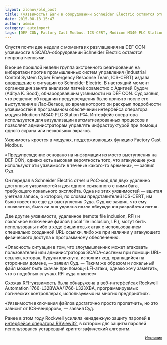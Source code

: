 ```yaml
---
layout: zlonov/old_post
title: (уязвимость) Баги в оборудовании Schneider Electric остаются открытыми
date: 2015-08-18 15:47
author: admin
category: autoimport
tags: [DEF CON, Factory Cast Modbus, ICS-CERT, Modicon M340 PLC Station P34, Rockwell Automation, SCADA, Schneider Electric, Адития Суд, уязвимости, уязвимость, эксплойт]
---
```

Спустя почти две недели с момента их разглашения на DEF CON уязвимости в SCADA-оборудовании Schneider Electric остаются непропатченными.

В конце прошлой недели группа экстренного реагирования на кибератаки против промышленных систем управления (Industrial Control System Cyber Emergency Response Team, ICS-CERT) издала <a href="https://ics-cert.us-cert.gov/alerts/ICS-ALERT-15-224-02" target="_blank">оповещение</a> о ситуации со Schneider Electric. В настоящий момент организация занята анализом патчей совместно с Адитией Судом (Aditya K. Sood), обнародовавшим уязвимости на DEF CON. Суд заявил, что решение об издании предупреждения было принято после его выступления в Лас-Вегасе, во время которого он раскрыл подробности уязвимостей в программном обеспечении интерфейса оператора модуля Modicon M340 PLC Station P34. Интерфейс оператора используется для визуализации автоматизированных процессов и позволяет администраторам управлять инфраструктурой при помощи одного экрана или нескольких экранов.

Уязвимость кроется в модулях, поддерживающих функцию Factory Cast Modbus.

«Предупреждение основано на информации из моего выступления на DEF CON, однако есть высокая вероятность того, что атакующие уже используют эти уязвимости в течение какого-то времени», — заявил Суд.

Он передал в Schneider Electric отчет и PoC-код для двух удаленно доступных уязвимостей и для одного связанного с ними бага, требующего локального эксплойта. Одна из этих уязвимостей — вшитая учетная запись, о которой, по словам представителей ICS-CERT, им было известно еще до выступления Суда. Суд же заявил, что ему неизвестно, была ли она удалена после обсуждения разработки патча.

Две другие уязвимости, удаленное (remote file inclusion, RFI) и локальное включение файлов (local file inclusion, LFI), могут быть использованы либо в ходе фишинговых атак с использованием специально созданной URL-ссылки, либо же при наличии у атакующего физического доступа к программному обеспечению.

«Опасность ситуации в том, что злоумышленник может атаковать пользователей или администраторов SCADA-системы при помощи URL-ссылки, которая, будучи кликнута, исполнит код, хранящийся на стороннем домене, — заявил Суд. — Таким же образом и локальный файл может быть скачан при помощи LFI-атаки, однако хочу заметить, что в подобных случаях RFI куда опаснее»

<a href="https://ics-cert.us-cert.gov/alerts/ICS-ALERT-15-225-02" target="_blank">Схожая RFI-уязвимость</a> была обнаружена в веб-интерфейсах Rockwell Automation 1766-L32BWAA/1766-L32BXBA, программируемых логических контроллерах, используемых на многих предприятиях.

«Уязвимости включения файлов достаточно просто пропатчить, но это зависит от ICS-вендоров», — заявил Суд.

Ранее в этом году Rockwell усилила ненадежную защиту паролей в <a href="https://threatpost.ru/2015/05/21/v-scada-sisteme-rsview32-obnaruzhena-uyazvimost/" target="_blank">интерфейсе оператора RSView32</a>, в котором для защиты паролей использовался устаревший криптографический алгоритм.
<p style="text-align: right;"><sub><em><a href="https://threatpost.ru/risky-schneider-electric-scada-vulnerabilities-remain-unpatched/10945/" target="_blank">Источник</a></em></sub>
